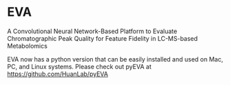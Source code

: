 # EVA
A Convolutional Neural Network-Based Platform to Evaluate Chromatographic Peak Quality for Feature Fidelity in LC-MS-based Metabolomics

EVA now has a python version that can be easily installed and used on Mac, PC, and Linux systems. Please check out pyEVA at https://github.com/HuanLab/pyEVA
